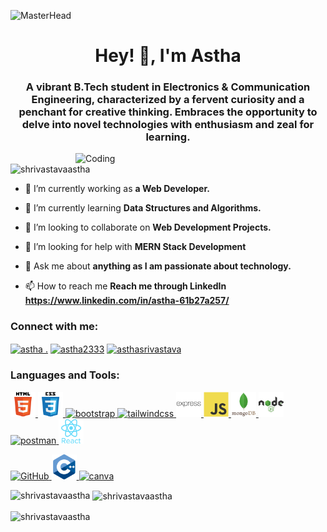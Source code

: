 ![MasterHead](https://user-images.githubusercontent.com/80781196/190216139-7697aa5a-c9a0-4bd6-80bf-3aca76a2e1c8.gif)
<h1 align="center">Hey! 👋, I'm Astha</h1>
<h3 align="center">A vibrant B.Tech student in Electronics & Communication Engineering, characterized by a fervent curiosity and a penchant for creative thinking. Embraces the opportunity to delve into novel technologies with enthusiasm and zeal for learning.</h3>
<img align="right" alt="Coding" width="400" src="https://media.tenor.com/QVC1Nmb9TwUAAAAi/coding.gif">


<p align="left"> <img src="https://komarev.com/ghpvc/?username=shrivastavaastha&label=Profile%20views&color=0e75b6&style=flat" alt="shrivastavaastha" /> </p>

- 🔭 I’m currently working as **a Web Developer.**

- 🌱 I’m currently learning **Data Structures and Algorithms.**

- 👯 I’m looking to collaborate on **Web Development Projects.**

- 🤝 I’m looking for help with **MERN Stack Development**

- 💬 Ask me about **anything as I am passionate about technology.**

- 📫 How to reach me **Reach me through LinkedIn https://www.linkedin.com/in/astha-61b27a257/**

<h3 align="left">Connect with me:</h3>
<p align="left">
<a href="https://www.linkedin.com/in/astha-61b27a257/" target="blank"><img align="center" src="https://raw.githubusercontent.com/rahuldkjain/github-profile-readme-generator/master/src/images/icons/Social/linked-in-alt.svg" alt="astha ." height="30" width="40" /></a>
<a href="https://www.hackerrank.com/astha2333" target="blank"><img align="center" src="https://raw.githubusercontent.com/rahuldkjain/github-profile-readme-generator/master/src/images/icons/Social/hackerrank.svg" alt="astha2333" height="30" width="40" /></a>
<a href="https://www.leetcode.com/asthasrivastava" target="blank"><img align="center" src="https://raw.githubusercontent.com/rahuldkjain/github-profile-readme-generator/master/src/images/icons/Social/leet-code.svg" alt="asthasrivastava" height="30" width="40" /></a>
</p>

<h3 align="left">Languages and Tools:</h3>
<p align="left"><a href="https://www.w3.org/html/" target="_blank" rel="noreferrer"> <img src="https://raw.githubusercontent.com/devicons/devicon/master/icons/html5/html5-original-wordmark.svg" alt="html5" width="40" height="40"/> </a>  <a href="https://www.w3schools.com/css/" target="_blank" rel="noreferrer"> <img src="https://raw.githubusercontent.com/devicons/devicon/master/icons/css3/css3-original-wordmark.svg" alt="css3" width="40" height="40"/> </a><a href="https://getbootstrap.com" target="_blank" rel="noreferrer"> <img src="https://icon.icepanel.io/Technology/svg/Bootstrap.svg" alt="bootstrap" width="40" height="40"/> </a>
   <a href="https://www.tailwindcss.com" target="_blank" rel="noreferrer"> <img src="https://icon.icepanel.io/Technology/svg/Tailwind-CSS.svg" alt="tailwindcss" width="40" height="40"/> </a> <a href="https://expressjs.com" target="_blank" rel="noreferrer"> <img src="https://raw.githubusercontent.com/devicons/devicon/master/icons/express/express-original-wordmark.svg" alt="express" width="40" height="40"/> </a>  <a href="https://developer.mozilla.org/en-US/docs/Web/JavaScript" target="_blank" rel="noreferrer"> <img src="https://raw.githubusercontent.com/devicons/devicon/master/icons/javascript/javascript-original.svg" alt="javascript" width="40" height="40"/> </a> <a href="https://www.mongodb.com/" target="_blank" rel="noreferrer"> <img src="https://raw.githubusercontent.com/devicons/devicon/master/icons/mongodb/mongodb-original-wordmark.svg" alt="mongodb" width="40" height="40"/> </a> <a href="https://nodejs.org" target="_blank" rel="noreferrer"> <img src="https://raw.githubusercontent.com/devicons/devicon/master/icons/nodejs/nodejs-original-wordmark.svg" alt="nodejs" width="40" height="40"/> </a> <a href="https://postman.com" target="_blank" rel="noreferrer"> <img src="https://www.vectorlogo.zone/logos/getpostman/getpostman-icon.svg" alt="postman" width="40" height="40"/> </a> <a href="https://reactjs.org/" target="_blank" rel="noreferrer"> <img src="https://raw.githubusercontent.com/devicons/devicon/master/icons/react/react-original-wordmark.svg" alt="react" width="40" height="40"/> </a>
  
   <a href="https://www.github.com" target="_blank" rel="noreferrer"> <img src="https://icon.icepanel.io/Technology/svg/Git.svg" alt="GitHub" width="40" height="40"/> </a>
  <a href="https://www.w3schools.com/cpp/" target="_blank" rel="noreferrer"> <img src="https://raw.githubusercontent.com/devicons/devicon/master/icons/cplusplus/cplusplus-original.svg" alt="cplusplus" width="40" height="40"/> </a><a href="https://www.canva.com" target="_blank" rel="noreferrer"> <img src="https://icon.icepanel.io/Technology/svg/Canva.svg" alt="canva" width="40" height="40"/> </a> </p>

<p><img align="left" src="https://github-readme-stats.vercel.app/api/top-langs?username=shrivastavaastha&show_icons=true&locale=en&layout=compact" alt="shrivastavaastha" /></p>

<p>&nbsp;<img align="center" src="https://github-readme-stats.vercel.app/api?username=shrivastavaastha&show_icons=true&locale=en" alt="shrivastavaastha" /></p>

<p><img align="center" src="https://github-readme-streak-stats.herokuapp.com/?user=shrivastavaastha&" alt="shrivastavaastha" /></p>

